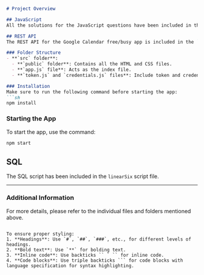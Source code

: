 

```markdown
# Project Overview

## JavaScript
All the solutions for the JavaScript questions have been included in the `JS_Solutions.js` file.

## REST API
The REST API for the Google Calendar free/busy app is included in the `api` folder.

### Folder Structure
- **`src` folder**:
  - **`public` folder**: Contains all the HTML and CSS files.
  - **`app.js` file**: Acts as the index file.
  - **`token.js` and `credentials.js` files**: Include token and credentials respectively.

### Installation
Make sure to run the following command before starting the app:
```sh
npm install
```

### Starting the App
To start the app, use the command:
```sh
npm start
```

## SQL
The SQL script has been included in the `linearSix` script file.

---

### Additional Information
For more details, please refer to the individual files and folders mentioned above.
```

To ensure proper styling:
1. **Headings**: Use `#`, `##`, `###`, etc., for different levels of headings.
2. **Bold text**: Use `**` for bolding text.
3. **Inline code**: Use backticks `` ` `` for inline code.
4. **Code blocks**: Use triple backticks ``` for code blocks with language specification for syntax highlighting.

